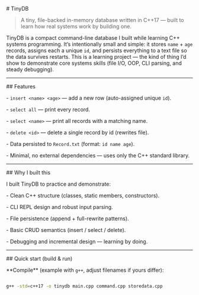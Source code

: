 \# TinyDB



> A tiny, file-backed in-memory database written in C++17 — built to learn how real systems work by building one.



TinyDB is a compact command-line database I built while learning C++ systems programming. It’s intentionally small and simple: it stores `name` + `age` records, assigns each a unique `id`, and persists everything to a text file so the data survives restarts. This is a learning project — the kind of thing I’d show to demonstrate core systems skills (file I/O, OOP, CLI parsing, and steady debugging).



---



\## Features

\- `insert <name> <age>` — add a new row (auto-assigned unique `id`).

\- `select all` — print every record.

\- `select <name>` — print all records with a matching name.

\- `delete <id>` — delete a single record by id (rewrites file).

\- Data persisted to `Record.txt` (format: `id name age`).

\- Minimal, no external dependencies — uses only the C++ standard library.



---



\## Why I built this

I built TinyDB to practice and demonstrate:

\- Clean C++ structure (classes, static members, constructors).

\- CLI REPL design and robust input parsing.

\- File persistence (append + full-rewrite patterns).

\- Basic CRUD semantics (insert / select / delete).

\- Debugging and incremental design — learning by doing.



---



\## Quick start (build \& run)



\*\*Compile\*\* (example with `g++`, adjust filenames if yours differ):



```bash

g++ -std=c++17 -o tinydb main.cpp command.cpp storedata.cpp



